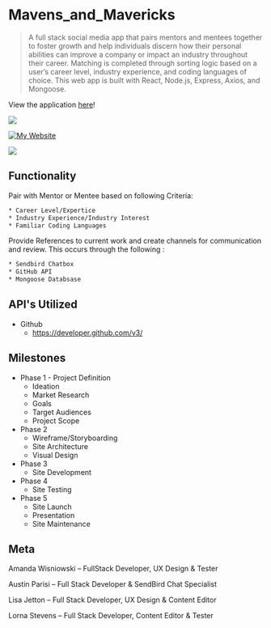 # Mavens_and_Mavericks
> A full stack social media app that pairs mentors and mentees together to foster growth and help individuals discern how their personal abilities can improve a company or impact an industry throughout their career. Matching is completed through sorting logic based on a user’s career level, industry experience, and coding languages of choice.  This web app is built with React, Node.js, Express, Axios, and Mongoose.

View the application [here](https://mavens-and-mavericks.herokuapp.com)!

![](https://media.giphy.com/media/26FfjfWjlvs4XZ5Wo/giphy.gif)

[![My Website][websiteStatus]][websiteStatus]





![](header.PNG)

## Functionality
Pair with Mentor or Mentee based on following Criteria:

```sh
* Career Level/Expertice
* Industry Experience/Industry Interest
* Familiar Coding Languages 
```

Provide References to current work and create channels for communication and review.  This occurs through the following :

```sh
* Sendbird Chatbox
* GitHub API
* Mongoose Databsase
```

## API's Utilized
* Github
    * https://developer.github.com/v3/

## Milestones

* Phase 1 - Project Definition
    * Ideation
    * Market Research
    * Goals
    * Target Audiences
    * Project Scope
* Phase 2
    * Wireframe/Storyboarding
    * Site Architecture
    * Visual Design
* Phase 3
    * Site Development
* Phase 4
    * Site Testing
* Phase 5
    * Site Launch
    * Presentation
    * Site Maintenance

## Meta

Amanda Wisniowski – FullStack Developer, UX Design & Tester

Austin Parisi – Full Stack Developer & SendBird Chat Specialist

Lisa Jetton – Full Stack Developer, UX Design & Content Editor

Lorna Stevens – Full Stack Developer, Content Editor & Tester






<!-- Markdown link & img dfn's -->
[websiteStatus]: https://img.shields.io/website-up-down-green-red/http/shields.io.svg?label=my-website
